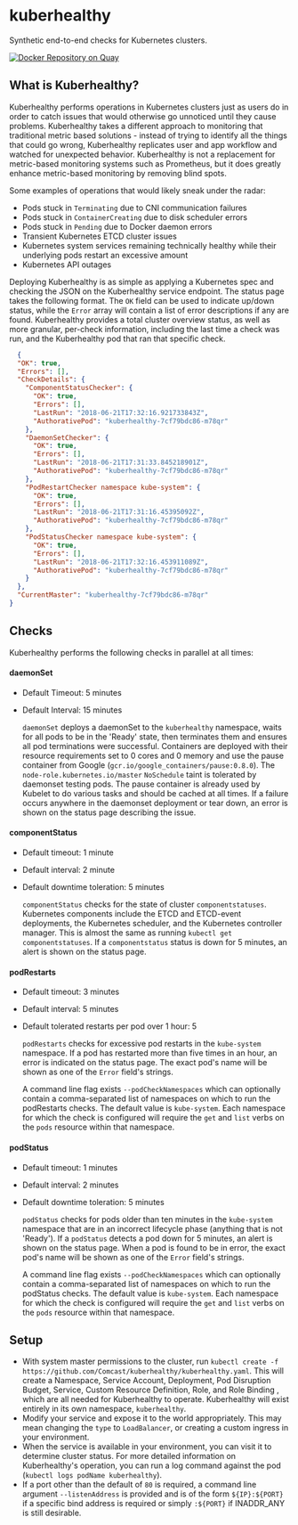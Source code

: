 # kuberhealthy

Synthetic end-to-end checks for Kubernetes clusters.

[![Docker Repository on Quay](https://quay.io/repository/comcast/kuberhealthy/status "Kuberhealthy Docker Repository on Quay")](https://quay.io/repository/comcast/kuberhealthy)

## What is Kuberhealthy?

Kuberhealthy performs operations in Kubernetes clusters just as users do in order to catch issues that would otherwise go unnoticed until they cause problems.  Kuberhealthy takes a different approach to monitoring that traditional metric based solutions - instead of trying to identify all the things that could go wrong, Kuberhealthy replicates user and app workflow and watched for unexpected behavior.  Kuberhealthy is not a replacement for metric-based monitoring systems such as Prometheus, but it does greatly enhance metric-based monitoring by removing blind spots.

Some examples of operations that would likely sneak under the radar:

- Pods stuck in `Terminating` due to CNI communication failures
- Pods stuck in `ContainerCreating` due to disk scheduler errors
- Pods stuck in `Pending` due to Docker daemon errors
- Transient Kubernetes ETCD cluster issues
- Kubernetes system services remaining technically healthy while their underlying pods restart an excessive amount
- Kubernetes API outages

Deploying Kuberhealthy is as simple as applying a Kubernetes spec and checking the JSON on the Kuberhealthy service endpoint.  The status page takes the following format.  The `OK` field can be used to indicate up/down status, while the `Error` array will contain a list of error descriptions if any are found.  Kuberhealthy provides a total cluster overview status, as well as more granular, per-check information, including the last time a check was run, and the Kuberhealthy pod that ran that specific check.

```json
  {
  "OK": true,
  "Errors": [],
  "CheckDetails": {
    "ComponentStatusChecker": {
      "OK": true,
      "Errors": [],
      "LastRun": "2018-06-21T17:32:16.921733843Z",
      "AuthorativePod": "kuberhealthy-7cf79bdc86-m78qr"
    },
    "DaemonSetChecker": {
      "OK": true,
      "Errors": [],
      "LastRun": "2018-06-21T17:31:33.845218901Z",
      "AuthorativePod": "kuberhealthy-7cf79bdc86-m78qr"
    },
    "PodRestartChecker namespace kube-system": {
      "OK": true,
      "Errors": [],
      "LastRun": "2018-06-21T17:31:16.45395092Z",
      "AuthorativePod": "kuberhealthy-7cf79bdc86-m78qr"
    },
    "PodStatusChecker namespace kube-system": {
      "OK": true,
      "Errors": [],
      "LastRun": "2018-06-21T17:32:16.453911089Z",
      "AuthorativePod": "kuberhealthy-7cf79bdc86-m78qr"
    }
  },
  "CurrentMaster": "kuberhealthy-7cf79bdc86-m78qr"
}
```

## Checks

Kuberhealthy performs the following checks in parallel at all times:


#### daemonSet

  - Default Timeout: 5 minutes
  - Default Interval: 15 minutes

    `daemonSet` deploys a daemonSet to the `kuberhealthy` namespace, waits for all pods to be in the 'Ready' state, then terminates them and ensures all pod terminations were successful.  Containers are deployed with their resource requirements set to 0 cores and 0 memory and use the pause container from Google (`gcr.io/google_containers/pause:0.8.0`).  The `node-role.kubernetes.io/master` `NoSchedule` taint is tolerated by daemonset testing pods.  The pause container is already used by Kubelet to do various tasks and should be cached at all times.  If a failure occurs anywhere in the daemonset deployment or tear down, an error is shown on the status page describing the issue.

#### componentStatus

- Default timeout: 1 minute
- Default interval: 2 minute
- Default downtime toleration: 5 minutes

  `componentStatus` checks for the state of cluster `componentstatuses`.  Kubernetes components include the ETCD and ETCD-event deployments, the Kubernetes scheduler, and the Kubernetes controller manager.  This is almost the same as running `kubectl get componentstatuses`.  If a `componentstatus` status is down for 5 minutes, an alert is shown on the status page.

#### podRestarts

  - Default timeout: 3 minutes
  - Default interval: 5 minutes
  - Default tolerated restarts per pod over 1 hour: 5

    `podRestarts` checks for excessive pod restarts in the `kube-system` namespace.  If a pod has restarted more than five times in an hour, an error is indicated on the status page.  The exact pod's name will be shown as one of the `Error` field's strings.

    A command line flag exists `--podCheckNamespaces` which can optionally contain a comma-separated list of namespaces on which to run the podRestarts checks.  The default value is `kube-system`.  Each namespace for which the check is configured will require the `get` and `list` verbs on the `pods` resource within that namespace.

#### podStatus

  - Default timeout: 1 minutes
  - Default interval: 2 minutes
  - Default downtime toleration: 5 minutes

    `podStatus` checks for pods older than ten minutes in the `kube-system` namespace that are in an incorrect lifecycle phase (anything that is not 'Ready').  If a `podStatus` detects a pod down for 5 minutes, an alert is shown on the status page. When a pod is found to be in error, the exact pod's name will be shown as one of the `Error` field's strings.

    A command line flag exists `--podCheckNamespaces` which can optionally contain a comma-separated list of namespaces on which to run the podStatus checks.  The default value is `kube-system`.  Each namespace for which the check is configured will require the `get` and `list` verbs on the `pods` resource within that namespace.

## Setup

- With system master permissions to the cluster, run `kubectl create -f https://github.com/Comcast/kuberhealthy/kuberhealthy.yaml`. This will create a Namespace, Service Account, Deployment, Pod Disruption Budget, Service, Custom Resource Definition, Role, and Role Binding , which are all needed for Kuberhealthy to operate.  Kuberhealthy will exist entirely in its own namespace, `kuberhealthy`.
- Modify your service and expose it to the world appropriately.  This may mean changing the `type` to `LoadBalancer`, or creating a custom ingress in your environment.
- When the service is available in your environment, you can visit it to determine cluster status.  For more detailed information on Kuberhealthy's operation, you can run a log command against the pod (`kubectl logs podName kuberhealthy`).
- If a port other than the default of `80` is required, a command line argument `--listenAddress` is provided and is of the form `${IP}:${PORT}` if a specific bind address is required or simply `:${PORT}` if INADDR_ANY is still desirable.
